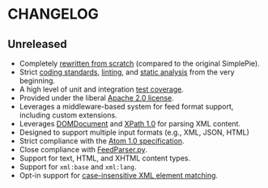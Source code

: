 # CHANGELOG

## Unreleased

* Completely [rewritten from scratch](https://github.com/simplepie/simplepie-ng/commit/a26457d3912f4f96aadbc9451d532e58239ed1a5) (compared to the original SimplePie).
* Strict [coding standards](http://cs.sensiolabs.org), [linting](https://github.com/squizlabs/PHP_CodeSniffer), and [static analysis](https://scrutinizer-ci.com/g/simplepie/simplepie-ng/) from the very beginning.
* A high level of unit and integration [test coverage](https://coveralls.io/github/simplepie/simplepie-ng).
* Provided under the liberal [Apache 2.0 license](https://github.com/simplepie/simplepie-ng/blob/master/LICENSE.md).
* Leverages a middleware-based system for feed format support, including custom extensions.
* Leverages [DOMDocument](http://php.net/manual/en/class.domdocument.php) and [XPath 1.0](http://php.net/manual/en/class.domxpath.php) for parsing XML content.
* Designed to support multiple input formats (e.g., XML, JSON, HTML)
* Strict compliance with the [Atom 1.0 specification](https://tools.ietf.org/html/rfc4287).
* Close compliance with [FeedParser.py](https://github.com/kurtmckee/feedparser).
* Support for text, HTML, and XHTML content types.
* Support for `xml:base` and `xml:lang`.
* Opt-in support for [case-insensitive XML element matching](https://medium.com/simplepie-ng/php-domdocument-xpath-1-0-case-insensitivity-and-performance-ad962b98e71c).
